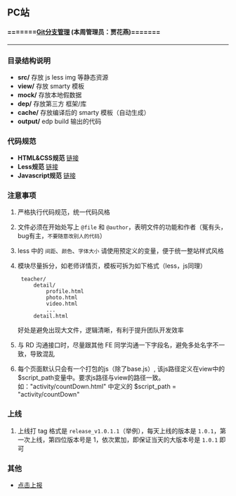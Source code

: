 ## PC站

#### =======[Git分支管理](http://git.baijiahulian.com/web/web-fe/wikis/git_branch_manage) (本周管理员：贾花燕)=======

-------------------------------------------------


### 目录结构说明

* **src/** 存放 js less img 等静态资源
* **view/** 存放 smarty 模板
* **mock/** 存放本地假数据
* **dep/** 存放第三方 框架/库
* **cache/** 存放编译后的 smarty 模板（自动生成）
* **output/** edp build 输出的代码

### 代码规范

* **HTML&CSS规范** [链接](https://github.com/ecomfe/spec/blob/master/html-and-css-code-style.md)
* **Less规范** [链接](https://github.com/ecomfe/spec/blob/master/less-code-style.md)
* **Javascript规范** [链接](https://github.com/ecomfe/spec/blob/master/javascript-code-style.md)

### 注意事项

1. 严格执行代码规范，统一代码风格
2. 文件必须在开始处写上 `@file` 和 `@author`，表明文件的功能和作者（冤有头，bug有主，`不要随意改别人的代码`）
3. less 中的 `间距`、`颜色`、`字体大小` 请使用预定义的变量，便于统一整站样式风格
4. 模块尽量拆分，如老师详情页，模板可拆为如下格式（less，js同理）

        teacher/
            detail/
                profile.html
                photo.html
                video.html
                ...
            detail.html

    好处是避免出现大文件，逻辑清晰，有利于提升团队开发效率

5. 与 RD 沟通接口时，尽量跟其他 FE 同学沟通一下字段名，避免多处名字不一致，导致混乱
6. 每个页面默认只会有一个打包的js（除了base.js）, 该js路径定义在view中的$script_path变量中。要求js路径与view的路径一致。
如："activity/countDown.html" 中定义的 $script_path = "activity/countDown"


### 上线

1. 上线打 tag 格式是 `release_v1.0.1.1`（举例），每天上线的版本是 `1.0.1`，第一次上线，第四位版本号是 1，依次累加，即保证当天的大版本号是 `1.0.1` 即可

### 其他
* [点击上报](http://git.baijiahulian.com/web/web-fe/wikis/click-log)